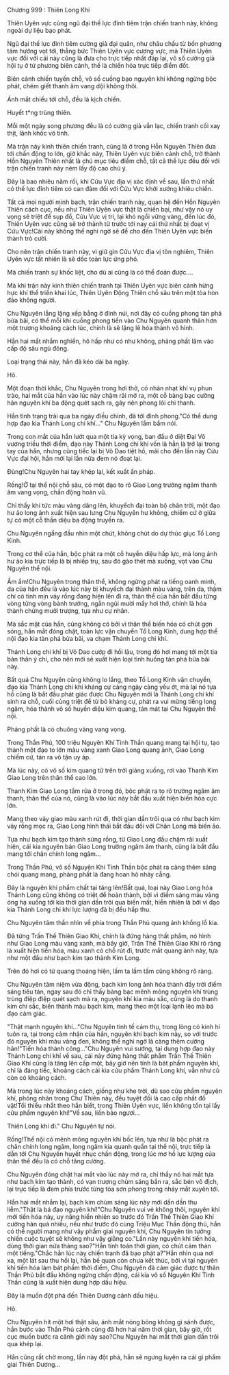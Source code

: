 




Chương 999 : Thiên Long Khí


Thiên Uyên vực cùng ngũ đại thế lực đỉnh tiêm trận chiến tranh này, không ngoài dự liệu bạo phát.

Ngũ đại thế lực đỉnh tiêm cường giả đại quân, như châu chấu từ bốn phương tám hướng vọt tới, thẳng bức Thiên Uyên vực cương vực, mà Thiên Uyên vực đối với cái này cũng là đưa cho trực tiếp nhất đáp lại, vô số cường giả hội tụ ở tứ phương biên cảnh, thế là chiến hỏa trực tiếp điểm đốt.

Biên cảnh chiến tuyến chỗ, vô số cuồng bạo nguyên khí không ngừng bộc phát, chém giết thanh âm vang dội không thôi.

Ánh mắt chiếu tới chỗ, đều là kịch chiến.

Huyết t*ng trùng thiên.

Mỗi một ngày song phương đều là có cường giả vẫn lạc, chiến tranh cối xay thịt, lãnh khốc vô tình.

Mà trận này kinh thiên chiến tranh, cũng là ở trong Hỗn Nguyên Thiên đưa tới chấn động to lớn, giờ khắc này, Thiên Uyên vực biên cảnh chỗ, trở thành Hỗn Nguyên Thiên nhất là chú mục tiêu điểm chỗ, tất cả thế lực đều đối với trận chiến tranh này ném lấy độ cao chú ý.

Đây là bao nhiêu năm rồi, khi Cửu Vực địa vị xác định về sau, lần thứ nhất có thế lực đỉnh tiêm có can đảm đối với Cửu Vực khởi xướng khiêu chiến.

Tất cả mọi người minh bạch, trận chiến tranh này, quan hệ đến Hỗn Nguyên Thiên cách cục, nếu như Thiên Uyên vực thật là chiến bại, như vậy nó uy vọng sẽ triệt để sụp đổ, Cửu Vực vị trí, lại khó ngồi vững vàng, đến lúc đó, Thiên Uyên vực cũng sẽ trở thành từ trước tới nay cái thứ nhất bị đoạt vị Cửu Vực!Cái này không thể nghi ngờ sẽ để cho đến Thiên Uyên vực biến thành trò cười.

Cho nên trận chiến tranh này, vì giữ gìn Cửu Vực địa vị tôn nghiêm, Thiên Uyên vực tất nhiên là sẽ dốc toàn lực ứng phó.

Mà chiến tranh sự khốc liệt, cho dù ai cũng là có thể đoán được....

Mà khi trận này kinh thiên chiến tranh tại Thiên Uyên vực biên cảnh hừng hực khí thế triển khai lúc, Thiên Uyên Động Thiên chỗ sâu trên một tòa hòn đảo không người.

Chu Nguyên lẳng lặng xếp bằng ở đỉnh núi, nơi đây có cuồng phong tàn phá bừa bãi, có thể mỗi khi cuồng phong tiến vào Chu Nguyên quanh thân hơn một trượng khoảng cách lúc, chính là sẽ lặng lẽ hóa thành vô hình.

Hắn hai mắt nhắm nghiền, hô hấp như có như không, phảng phất lâm vào cấp độ sâu ngủ đông.

Loại trạng thái này, hắn đã kéo dài ba ngày.

Hô.

Một đoạn thời khắc, Chu Nguyên trong hơi thở, có nhàn nhạt khí vụ phun trào, hai mắt của hắn vào lúc này chậm rãi mở ra, một cỗ bàng bạc cường hãn nguyên khí ba động quét sạch ra, gây nên phong lôi chi thanh.

Hắn tình trạng trải qua ba ngày điều chỉnh, đã tới đỉnh phong."Có thể dung hợp đạo kia Thánh Long chi khí..." Chu Nguyên lẩm bẩm nói.

Trong con mắt của hắn lướt qua một tia kỳ vọng, ban đầu ở diệt Đại Võ vương triều thời điểm, đạo này Thánh Long chi khí vốn là hẳn là trở lại trong tay của hắn, nhưng cũng tiếc lại bị Võ Dao tiệt hồ, mãi cho đến lần này Cửu Vực đại hội, hắn mới lại lần nữa đem nó đoạt lại.

Đùng!Chu Nguyên hai tay khép lại, kết xuất ấn pháp.

Rống!Ở tại thể nội chỗ sâu, có một đạo to rõ Giao Long trường ngâm thanh âm vang vọng, chấn động hoàn vũ.

Chỉ thấy khí tức màu vàng dâng lên, khuyếch đại toàn bộ chân trời, một đạo hư ảo long ảnh xuất hiện sau lưng Chu Nguyên hư không, chiếm cứ ở giữa tự có một cỗ thần diệu ba động truyền ra.

Chu Nguyên ngẩng đầu nhìn một chút, không chút do dự thúc giục Tổ Long Kinh.

Trong cơ thể của hắn, bộc phát ra một cỗ huyền diệu hấp lực, mà long ảnh hư ảo kia trực tiếp là bị nhiếp trụ, sau đó gào thét mà xuống, vọt vào Chu Nguyên thể nội.

Ầm ầm!Chu Nguyên trong thân thể, không ngừng phát ra tiếng oanh minh, da của hắn đều là vào lúc này bị khuyếch đại thành màu vàng, trên da, thậm chí có tinh mịn vảy rồng đang hiện lên đi ra, thân thể của hắn bắt đầu từng vòng từng vòng bành trướng, ngắn ngủi mười mấy hơi thở, chính là hóa thành chừng mười trượng, tựa như cự nhân.

Mà sắc mặt của hắn, cũng không có bởi vì thân thể biến hóa có chút gợn sóng, hắn mắt đóng chặt, toàn lực vận chuyển Tổ Long Kinh, dung hợp thể nội đạo kia tàn phá bừa bãi, va chạm Thánh Long chi khí.

Thánh Long chi khí bị Võ Dao cướp đi hồi lâu, trong đó hơi mang tới một tia bản thân ý chí, cho nên mới sẽ xuất hiện loại tình huống tàn phá bừa bãi này.

Bất quá Chu Nguyên cũng không lo lắng, theo Tổ Long Kinh vận chuyển, đạo kia Thánh Long chi khí kháng cự càng ngày càng yếu ớt, mà lại nó tựa hồ cũng là bắt đầu phát giác được Chu Nguyên mới là Thánh Long chi khí sinh ra chỗ, cuối cùng triệt để từ bỏ kháng cự, phát ra vui mừng tiếng long ngâm, hóa thành vô số huyền diệu kim quang, tản mát tại Chu Nguyên thể nội.

Phảng phất là có chuông vàng vang vọng.

Trong Thần Phủ, 100 triệu Nguyên Khí Tinh Thần quang mang tại hội tụ, tạo thành một đạo to lớn màu vàng xanh Giao Long quang ảnh, Giao Long chiếm cứ, tản ra vô tận uy áp.

Mà lúc này, có vô số kim quang từ trên trời giáng xuống, rơi vào Thanh Kim Giao Long trên thân thể cao lớn.

Thanh Kim Giao Long tắm rửa ở trong đó, bộc phát ra to rõ trường ngâm âm thanh, thân thể của nó, cũng là vào lúc này bắt đầu xuất hiện biến hóa cực lớn.

Mang theo vảy giao màu xanh rút đi, thời gian dần trôi qua có như bạch kim vảy rồng mọc ra, Giao Long hình thái bắt đầu đối với Chân Long mà biến ảo.

Tựa như bạch kim tạo thành sừng rồng, từ Giao Long đầu chậm rãi xuất hiện, cái kia nguyên bản Giao Long trường ngâm âm thanh, cũng là bắt đầu mang tới chân chính long ngâm...

Trong Thần Phủ, vô số Nguyên Khí Tinh Thần bộc phát ra càng thêm sáng chói quang mang, phảng phất là đang hoan hô nhảy cẫng.

Đây là nguyên khí phẩm chất tại tăng lên!Bất quá, loại này Giao Long hóa Thánh Long cũng không có triệt để hoàn thành, bởi vì điểm sáng màu vàng óng hạ xuống tới kia thời gian dần trôi qua biến mất, hiển nhiên là bởi vì đạo kia Thánh Long chi khí lực lượng đã bị đều hấp thu.

Chu Nguyên tâm thần nhìn về phía trong Thần Phủ quang ảnh khổng lồ kia.

Đã từng Trấn Thế Thiên Giao Khí, chính là đứng hàng thất phẩm, nó hình như Giao Long màu vàng xanh, mà bây giờ, Trấn Thế Thiên Giao Khí rõ ràng là xuất hiện tiến hóa, màu xanh có chỗ rút đi, trước mắt quang ảnh này, tựa như một đầu như bạch kim tạo thành Kim Long.

Trên đó hơi có tử quang thoáng hiện, lấm ta lấm tấm cũng không rõ ràng.

Chu Nguyên tâm niệm vừa động, bạch kim long ảnh hóa thành đầy trời điểm sáng tiêu tán, ngay sau đó chỉ thấy bàng bạc mênh mông nguyên khí trùng trùng điệp điệp quét sạch mà ra, nguyên khí kia màu sắc, cũng là do thanh kim chi sắc, biến thành màu bạch kim, mang theo một loại lạnh lẽo mà bá đạo cảm giác.

"Thật mạnh nguyên khí..."Chu Nguyên tinh tế cảm thụ, trong lòng có kinh hỉ tuôn ra, tại trong cảm nhận của hắn, nguyên khí bạch kim này, so với trước đó nguyên khí màu vàng đen, không thể nghi ngờ là càng thêm cường hãn!"Tiến hóa thành công..."Chu Nguyên vui sướng, tại dung hợp đạo này Thánh Long chi khí về sau, cái này đứng hàng thất phẩm Trấn Thế Thiên Giao Khí cũng là tăng lên cấp một, bây giờ nên tính là bát phẩm nguyên khí, chỉ là đáng tiếc, khoảng cách cái kia cửu phẩm Thánh Long khí, vẫn như cũ còn có khoảng cách.

Mà trong lúc này khoảng cách, giống như khe trời, dù sao cửu phẩm nguyên khí, phóng nhãn trong Chư Thiên này, đều tuyệt đối là cao cấp nhất đồ vật!Tối thiểu nhất theo hắn biết, trong Thiên Uyên vực, liền không tồn tại lấy cửu phẩm nguyên khí!"Về sau, liền bảo ngươi...

Thiên Long khí đi." Chu Nguyên tự nói.

Rống!Thể nội có mênh mông nguyên khí bốc lên, tựa như là bộc phát ra chân chính long ngâm, long ngâm kia quanh quẩn tại thể nội, trực tiếp là dẫn tới Chu Nguyên huyết nhục chấn động, trong lúc mơ hồ lực lượng của thân thể đều là có chỗ tăng cường.

Chu Nguyên đóng chặt hai mắt vào lúc này mở ra, chỉ thấy nó hai mắt tựa như bạch kim tạo thành, có vạn trượng chùm sáng bắn ra, sắc bén vô địch, lại trực tiếp là đem phía trước từng tòa sơn phong trong nháy mắt xuyên tới.

Hắn hai mắt nhắm lại, bạch kim chùm sáng lúc này mới dần dần thu liễm."Thật là bá đạo nguyên khí!"Chu Nguyên vui vẻ không thôi, nguyên khí mới tiến hóa này, uy năng hiển nhiên so trước đó Trấn Thế Thiên Giao Khí cường hãn quá nhiều, nếu như trước đó cùng Triệu Mục Thần động thủ, hắn có thể người mang như vậy phẩm giai nguyên khí, Chu Nguyên tin tưởng chiến cuộc tuyệt sẽ không như vậy giằng co."Lần này nguyên khí tiến hóa, dùng thời gian nửa tháng sao?"Hắn tính toán thời gian, có chút cảm thán một tiếng."Chắc hẳn lúc này chiến tranh đã bạo phát a?"Hắn nhìn qua nơi xa, một lát sau thu hồi lại, hắn bế quan còn chưa kết thúc, bởi vì tại nguyên khí tiến hóa làm bát phẩm thời điểm, Chu Nguyên đã cảm giác được tự thân Thần Phủ bắt đầu không ngừng chấn động, cái kia vô số Nguyên Khí Tinh Thần cũng là xuất hiện dung hợp dấu hiệu.

Đây là muốn đột phá đến Thiên Dương cảnh dấu hiệu.

Hô.

Chu Nguyên hít một hơi thật sâu, ánh mắt nóng bỏng không gì sánh được, hắn bước vào Thần Phủ cảnh cũng đã hơn hai năm thời gian, bây giờ, rốt cục muốn bước ra cảnh giới này sao?Chu Nguyên hai mắt thời gian dần trôi qua khép lại.

Hắn cũng rất chờ mong, lần này đột phá, hắn sẽ ngưng luyện ra cái gì phẩm giai Thiên Dương...




